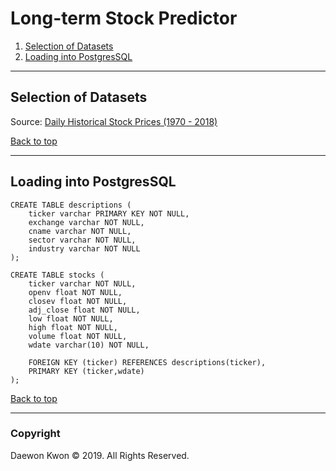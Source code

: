 # Long-term Stock Predictor

1. [Selection of Datasets](#selection-of-datasets)
2. [Loading into PostgresSQL](#loading-into-postgressql)

***

## Selection of Datasets

Source: [Daily Historical Stock Prices (1970 - 2018)](https://www.kaggle.com/ehallmar/daily-historical-stock-prices-1970-2018)

[Back to top](#long-term-stock-predictor)

***

## Loading into PostgresSQL

```text
CREATE TABLE descriptions (
	ticker varchar PRIMARY KEY NOT NULL,
	exchange varchar NOT NULL,
	cname varchar NOT NULL,
	sector varchar NOT NULL,
	industry varchar NOT NULL
);

CREATE TABLE stocks (
	ticker varchar NOT NULL,
	openv float NOT NULL,
	closev float NOT NULL,
	adj_close float NOT NULL,
	low float NOT NULL,
	high float NOT NULL,
	volume float NOT NULL,
	wdate varchar(10) NOT NULL,
	
	FOREIGN KEY (ticker) REFERENCES descriptions(ticker),
	PRIMARY KEY (ticker,wdate)
);
```

[Back to top](#long-term-stock-predictor)

***

### Copyright

Daewon Kwon © 2019. All Rights Reserved.